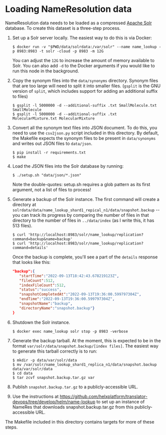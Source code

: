 # Loading NameResolution data

NameResolution data needs to be loaded as a compressed [Apache Solr](https://solr.apache.org/) database.
To create this dataset is a three-step process.

1. Set up a Solr server locally. The easiest way to do this is via Docker:

   ```shell
   $ docker run -v "$PWD/data/solrdata:/var/solr" --name name_lookup -p 8983:8983 -t solr -cloud -p 8983 -m 12G
   ```
   
   You can adjust the `12G` to increase the amount of memory available to Solr. You can also add `-d` to the
   Docker arguments if you would like to run this node in the background.

2. Copy the synonym files into the `data/synonyms` directory. Synonym files that are too large will
   need to split it into smaller files. (`gsplit` is the GNU version of `split`, which includes support
   for adding an additional suffix to files)

   ```shell
   $ gsplit -l 5000000 -d --additional-suffix .txt SmallMolecule.txt SmallMolecule
   $ gsplit -l 5000000 -d --additional-suffix .txt MolecularMixture.txt MolecularMixture
   ```

3. Convert all the synonym text files into JSON document. To do this, you need to use the `csv2json.py` script
   included in this directory. By default, the Makefile expects the synonym files to be present in `data/synonyms`
   and writes out JSON files to `data/json`.

   ```shell
   $ pip install -r requirements.txt
   $ make
   ```

4. Load the JSON files into the Solr database by running:

   ```shell
   $ ./setup.sh "data/json/*.json"
   ```
   
   Note the double-quotes: setup.sh requires a glob pattern as its first argument, not a list of files to process!

5. Generate a backup of the Solr instance. The first command will create a directory at
   `solrdata/data/name_lookup_shard1_repical_n1/data/snapshot.backup` -- you can track its progress by comparing the
   number of files in that directory to the number of files in `../data/index` (as I write this, it has 513 files).

   ```shell
   $ curl 'http://localhost:8983/solr/name_lookup/replication?command=backup&name=backup'
   $ curl 'http://localhost:8983/solr/name_lookup/replication?command=details'
   ```
   
   Once the backup is complete, you'll see a part of the `details` response that looks like this:

   ```json
   "backup":{
      "startTime":"2022-09-13T18:42:43.678219123Z",
      "fileCount":512,
      "indexFileCount":512,
      "status":"success",
      "snapshotCompletedAt":"2022-09-13T19:36:00.599797304Z",
      "endTime":"2022-09-13T19:36:00.599797304Z",
      "snapshotName":"backup",
      "directoryName":"snapshot.backup"}
   }
   ```

6. Shutdown the Solr instance.

   ```shell
   $ docker exec name_lookup solr stop -p 8983 -verbose
   ```
   
7. Generate the backup tarball. At the moment, this is expected to be in the format
   `var/solr/data/snapshot.backup/[index files]`. The easiest way to generate this tarball correctly is to run:

   ```shell
   $ mkdir -p data/var/solr/data
   $ mv /var/solr/name_lookup_shard1_replica_n1/data/snapshot.backup data/var/solr/data
   $ cd data
   $ tar zcvf snapshot.backup.tar.gz var
   ```

8. Publish `snapshot.backup.tar.gz` to a publicly-accessible URL.

9. Use the instructions at https://github.com/helxplatform/translator-devops/tree/develop/helm/name-lookup to set up an
   instance of NameRes that downloads snapshot.backup.tar.gz from this publicly-accessible URL.

The Makefile included in this directory contains targets for more of these steps.

